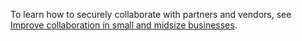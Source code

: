 To learn how to securely collaborate with partners and vendors, see [Improve collaboration in small and midsize businesses](http://technet.microsoft.com/library/dn747893.aspx).